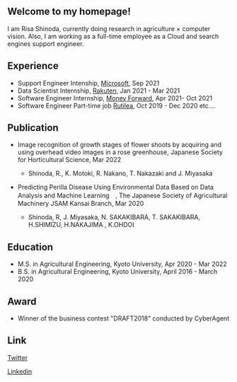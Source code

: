 ## Welcome to my homepage!

I am Risa Shinoda, currently doing research in agriculture × computer vision.
Also, I am working as a full-time employee as a Cloud and search engines support engineer.

## Experience
- Support Engineer Intenship, [Microsoft](https://www.microsoft.com/ja-jp/mscorp), Sep 2021
- Data Scientist Internship, [Rakuten](https://corp.rakuten.co.jp/), Jan 2021 - Mar 2021
- Software Engineer Internship, [Money Forward](https://corp.moneyforward.com/), Apr 2021- Oct 2021
- Software Engineer Part-time job [Rutilea](https://www.rutilea.com/), Oct 2019 - Dec 2020
etc....

## Publication
- Image recognition of growth stages of flower shoots by acquiring and using overhead video images in a
rose greenhouse, Japanese Society for Horticultural Science, Mar 2022
    - Shinoda, R., K. Motoki, R. Nakano, T. Nakazaki and J. Miyasaka

- Predicting Perilla Disease Using Environmental Data Based on Data Analysis and Machine Learning　, The Japanese Society of Agricultural Machinery JSAM Kansai Branch, Mar 2020
    - Shinoda, R, J. Miyasaka, N. SAKAKIBARA, T. SAKAKIBARA, H.SHIMIZU, H.NAKAJIMA , K.OHDOI

## Education
- M.S. in Agricultural Engineering, Kyoto University, Apr 2020 - Mar 2022
- B.S. in Agricultural Engineering, Kyoto University, April 2016 - March 2020

## Award
- Winner of the business contest "DRAFT2018" conducted by CyberAgent

## Link
[Twitter](https://twitter.com/dahlian0)

[Linkedin](https://www.linkedin.com/in/risa-shinoda)

